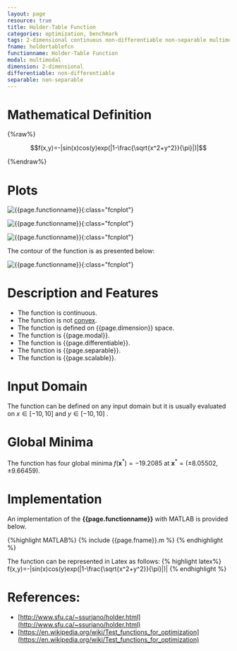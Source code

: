 ```yaml
---
layout: page
resource: true
title: Holder-Table Function
categories: optimization, benchmark
tags: 2-dimensional continuous non-differentiable non-separable multimodal non-convex
fname: holdertablefcn
functionname: Holder-Table Function
modal: multimodal
dimension: 2-dimensional
differentiable: non-differentiable
separable: non-separable
---
```


# Mathematical Definition

{%raw%}

$$f(x,y)=-|sin(x)cos(y)exp(|1-\frac{\sqrt{x^2+y^2}}{\pi}|)|$$

{%endraw%}

# Plots
![{{page.functionname}}]({{site.baseurl}}/benchmarkfcns/plots/{{page.fname}}.png){:class="fcnplot"}

![{{page.functionname}}]({{site.baseurl}}/benchmarkfcns/plots/{{page.fname}}_2.png){:class="fcnplot"}

![{{page.functionname}}]({{site.baseurl}}/benchmarkfcns/plots/{{page.fname}}_3.png){:class="fcnplot"}

The contour of the function is as presented below:

![{{page.functionname}}]({{site.baseurl}}/benchmarkfcns/plots/{{page.fname}}_contour.png){:class="fcnplot"}

# Description and Features
* The function is continuous.
* The function is not [convex](https://en.wikipedia.org/wiki/Convex_function).
* The function is defined on {{page.dimension}} space. 
* The function is {{page.modal}}.
* The function is {{page.differentiable}}.
* The function is {{page.separable}}.
* The function is {{page.scalable}}.

# Input Domain
The function can be defined on any input domain but it is usually evaluated on $x \in [-10, 10]$ and $y \in [-10, 10]$ .

# Global Minima
The function has four global minima $f(\textbf{x}^{\ast})=-19.2085$ at $\textbf{x}^{\ast} = (\pm 8.05502,\pm 9.66459)$.

# Implementation
An implementation of the **{{page.functionname}}** with MATLAB is provided below. 

{%highlight MATLAB%}
{% include {{page.fname}}.m %}
{% endhighlight %}

The function can be represented in Latex as follows:
{% highlight latex%}
f(x,y)=-|sin(x)cos(y)exp(|1-\frac{\sqrt{x^2+y^2}}{\pi}|)|
{% endhighlight %}

# References:
* [http://www.sfu.ca/~ssurjano/holder.html](http://www.sfu.ca/~ssurjano/holder.html)
* [https://en.wikipedia.org/wiki/Test_functions_for_optimization](https://en.wikipedia.org/wiki/Test_functions_for_optimization)

